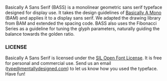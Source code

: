 Basically A Sans Serif (BASS) is a monolinear geometric sans serif typeface designed for display use.
It takes the design guidelines of [Basically A Mono][2] (BAM) and applies it to a display sans serif. We adapted the drawing library from BAM and extended the spacing code. BASS also uses the Fibonacci Series as a guideline for tuning the glyph parameters, naturally guiding the balance towards the golden ratio.

### LICENSE
Basically A Sans Serif is licensed under the [SIL Open Font License][1]. It is free for personal and commercial use. Send us an email (type@mentallydesigned.com) to let us know how you used the typeface. Have fun!

[1]: downloads/License.txt
[2]: ../bam/index.html